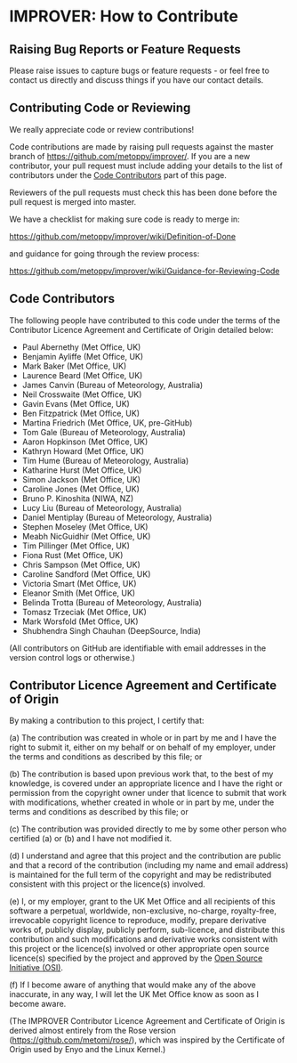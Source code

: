 # IMPROVER: How to Contribute


## Raising Bug Reports or Feature Requests

Please raise issues to capture bugs or feature requests - or feel free
to contact us directly and discuss things if you have our contact details.


## Contributing Code or Reviewing

We really appreciate code or review contributions!

Code contributions are made by raising pull requests against the master
branch of https://github.com/metoppv/improver/. If you are a new contributor,
your pull request must include adding your details to the list of contributors
under the [Code Contributors](#code-contributors) part of this page.

Reviewers of the pull requests must check this has been done before the pull
request is merged into master.

We have a checklist for making sure code is ready to merge in:

https://github.com/metoppv/improver/wiki/Definition-of-Done

and guidance for going through the review process:

https://github.com/metoppv/improver/wiki/Guidance-for-Reviewing-Code


## Code Contributors

The following people have contributed to this code under the terms of
the Contributor Licence Agreement and Certificate of Origin detailed
below:

* Paul Abernethy (Met Office, UK)
* Benjamin Ayliffe (Met Office, UK)
* Mark Baker (Met Office, UK)
* Laurence Beard (Met Office, UK)
* James Canvin (Bureau of Meteorology, Australia)
* Neil Crosswaite (Met Office, UK)
* Gavin Evans (Met Office, UK)
* Ben Fitzpatrick (Met Office, UK)
* Martina Friedrich (Met Office, UK, pre-GitHub)
* Tom Gale (Bureau of Meteorology, Australia)
* Aaron Hopkinson (Met Office, UK)
* Kathryn Howard (Met Office, UK)
* Tim Hume (Bureau of Meteorology, Australia)
* Katharine Hurst (Met Office, UK) 
* Simon Jackson (Met Office, UK)
* Caroline Jones (Met Office, UK)
* Bruno P. Kinoshita (NIWA, NZ)
* Lucy Liu (Bureau of Meteorology, Australia)
* Daniel Mentiplay (Bureau of Meteorology, Australia)
* Stephen Moseley (Met Office, UK)
* Meabh NicGuidhir (Met Office, UK)
* Tim Pillinger (Met Office, UK)
* Fiona Rust (Met Office, UK)
* Chris Sampson (Met Office, UK)
* Caroline Sandford (Met Office, UK)
* Victoria Smart (Met Office, UK)
* Eleanor Smith (Met Office, UK)
* Belinda Trotta (Bureau of Meteorology, Australia)
* Tomasz Trzeciak (Met Office, UK)
* Mark Worsfold (Met Office, UK)
* Shubhendra Singh Chauhan (DeepSource, India)

(All contributors on GitHub are identifiable with email addresses in the
version control logs or otherwise.)


## Contributor Licence Agreement and Certificate of Origin

By making a contribution to this project, I certify that:

(a) The contribution was created in whole or in part by me and I have
    the right to submit it, either on my behalf or on behalf of my
    employer, under the terms and conditions as described by this file;
    or

(b) The contribution is based upon previous work that, to the best of
    my knowledge, is covered under an appropriate licence and I have
    the right or permission from the copyright owner under that licence
    to submit that work with modifications, whether created in whole or
    in part by me, under the terms and conditions as described by
    this file; or

(c) The contribution was provided directly to me by some other person
    who certified (a) or (b) and I have not modified it.

(d) I understand and agree that this project and the contribution
    are public and that a record of the contribution (including my
    name and email address) is maintained for the full term of the copyright
    and may be redistributed consistent with this project or the licence(s)
    involved.

(e) I, or my employer, grant to the UK Met Office and all recipients of
    this software a perpetual, worldwide, non-exclusive, no-charge,
    royalty-free, irrevocable copyright licence to reproduce, modify,
    prepare derivative works of, publicly display, publicly perform,
    sub-licence, and distribute this contribution and such modifications
    and derivative works consistent with this project or the licence(s)
    involved or other appropriate open source licence(s) specified by
    the project and approved by the
    [Open Source Initiative (OSI)](http://www.opensource.org/).

(f) If I become aware of anything that would make any of the above
    inaccurate, in any way, I will let the UK Met Office know as soon as
    I become aware.

(The IMPROVER Contributor Licence Agreement and Certificate of Origin is
derived almost entirely from the Rose version
(https://github.com/metomi/rose/), which was inspired by the Certificate of
Origin used by Enyo and the Linux Kernel.)
